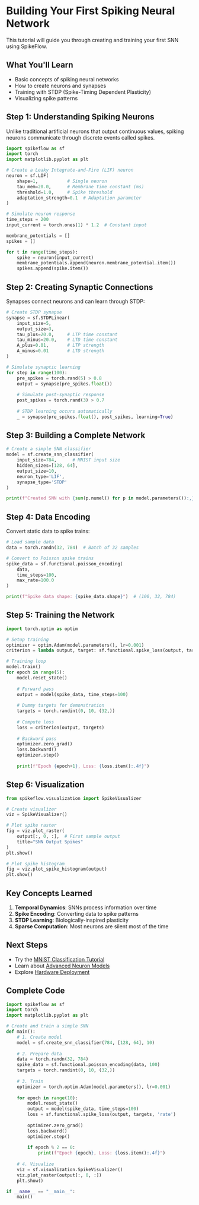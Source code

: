 # Building Your First Spiking Neural Network

This tutorial will guide you through creating and training your first SNN using SpikeFlow.

## What You'll Learn

- Basic concepts of spiking neural networks
- How to create neurons and synapses
- Training with STDP (Spike-Timing Dependent Plasticity)
- Visualizing spike patterns

## Step 1: Understanding Spiking Neurons

Unlike traditional artificial neurons that output continuous values, spiking neurons communicate through discrete events called spikes.

```python
import spikeflow as sf
import torch
import matplotlib.pyplot as plt

# Create a Leaky Integrate-and-Fire (LIF) neuron
neuron = sf.LIF(
    shape=1,           # Single neuron
    tau_mem=20.0,      # Membrane time constant (ms)
    threshold=1.0,     # Spike threshold
    adaptation_strength=0.1  # Adaptation parameter
)

# Simulate neuron response
time_steps = 200
input_current = torch.ones(1) * 1.2  # Constant input

membrane_potentials = []
spikes = []

for t in range(time_steps):
    spike = neuron(input_current)
    membrane_potentials.append(neuron.membrane_potential.item())
    spikes.append(spike.item())
```

## Step 2: Creating Synaptic Connections

Synapses connect neurons and can learn through STDP:

```python
# Create STDP synapse
synapse = sf.STDPLinear(
    input_size=5,
    output_size=3,
    tau_plus=20.0,     # LTP time constant
    tau_minus=20.0,    # LTD time constant
    A_plus=0.01,       # LTP strength
    A_minus=0.01       # LTD strength
)

# Simulate synaptic learning
for step in range(100):
    pre_spikes = torch.rand(5) > 0.8
    output = synapse(pre_spikes.float())
    
    # Simulate post-synaptic response
    post_spikes = torch.rand(3) > 0.7
    
    # STDP learning occurs automatically
    _ = synapse(pre_spikes.float(), post_spikes, learning=True)
```

## Step 3: Building a Complete Network

```python
# Create a simple SNN classifier
model = sf.create_snn_classifier(
    input_size=784,      # MNIST input size
    hidden_sizes=[128, 64],
    output_size=10,
    neuron_type='LIF',
    synapse_type='STDP'
)

print(f"Created SNN with {sum(p.numel() for p in model.parameters()):,} parameters")
```

## Step 4: Data Encoding

Convert static data to spike trains:

```python
# Load sample data
data = torch.randn(32, 784)  # Batch of 32 samples

# Convert to Poisson spike trains
spike_data = sf.functional.poisson_encoding(
    data, 
    time_steps=100,
    max_rate=100.0
)

print(f"Spike data shape: {spike_data.shape}")  # (100, 32, 784)
```

## Step 5: Training the Network

```python
import torch.optim as optim

# Setup training
optimizer = optim.Adam(model.parameters(), lr=0.001)
criterion = lambda output, target: sf.functional.spike_loss(output, target, 'rate')

# Training loop
model.train()
for epoch in range(5):
    model.reset_state()
    
    # Forward pass
    output = model(spike_data, time_steps=100)
    
    # Dummy targets for demonstration
    targets = torch.randint(0, 10, (32,))
    
    # Compute loss
    loss = criterion(output, targets)
    
    # Backward pass
    optimizer.zero_grad()
    loss.backward()
    optimizer.step()
    
    print(f"Epoch {epoch+1}, Loss: {loss.item():.4f}")
```

## Step 6: Visualization

```python
from spikeflow.visualization import SpikeVisualizer

# Create visualizer
viz = SpikeVisualizer()

# Plot spike raster
fig = viz.plot_raster(
    output[:, 0, :],  # First sample output
    title="SNN Output Spikes"
)
plt.show()

# Plot spike histogram
fig = viz.plot_spike_histogram(output)
plt.show()
```

## Key Concepts Learned

1. **Temporal Dynamics**: SNNs process information over time
2. **Spike Encoding**: Converting data to spike patterns
3. **STDP Learning**: Biologically-inspired plasticity
4. **Sparse Computation**: Most neurons are silent most of the time

## Next Steps

- Try the [MNIST Classification Tutorial](mnist_tutorial.md)
- Learn about [Advanced Neuron Models](../user_guide/neurons.md)
- Explore [Hardware Deployment](../user_guide/deployment.md)

## Complete Code

```python
import spikeflow as sf
import torch
import matplotlib.pyplot as plt

# Create and train a simple SNN
def main():
    # 1. Create model
    model = sf.create_snn_classifier(784, [128, 64], 10)
    
    # 2. Prepare data
    data = torch.randn(32, 784)
    spike_data = sf.functional.poisson_encoding(data, 100)
    targets = torch.randint(0, 10, (32,))
    
    # 3. Train
    optimizer = torch.optim.Adam(model.parameters(), lr=0.001)
    
    for epoch in range(10):
        model.reset_state()
        output = model(spike_data, time_steps=100)
        loss = sf.functional.spike_loss(output, targets, 'rate')
        
        optimizer.zero_grad()
        loss.backward()
        optimizer.step()
        
        if epoch % 2 == 0:
            print(f"Epoch {epoch}, Loss: {loss.item():.4f}")
    
    # 4. Visualize
    viz = sf.visualization.SpikeVisualizer()
    viz.plot_raster(output[:, 0, :])
    plt.show()

if __name__ == "__main__":
    main()
```
